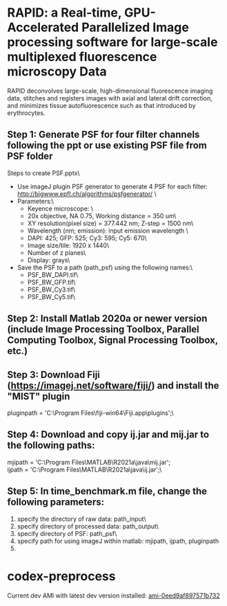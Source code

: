 
# RAPID: a Real-time, GPU-Accelerated Parallelized Image processing software for large-scale multiplexed fluorescence microscopy Data

RAPID deconvolves large-scale, high-dimensional fluorescence imaging data, stitches and registers images with axial and lateral drift correction, and minimizes tissue autofluorescence such as that introduced by erythrocytes.


## Step 1: Generate PSF for four filter channels following the ppt or use existing PSF file from PSF folder

Steps to create PSF.pptx\

- Use imageJ plugin PSF generator to generate 4 PSF for each filter:
http://bigwww.epfl.ch/algorithms/psfgenerator/ \
- Parameters:\
  - Keyence microscope: \
  - 20x objective, NA 0.75, Working distance = 350 um\
  - XY resolution(pixel size) = 377.442 nm; Z-step = 1500 nm\
  - Wavelength (nm; emission): input emission wavelength \
  - DAPI: 425; GFP: 525; Cy3: 595; Cy5: 670\
  - Image size/tile: 1920 x 1440\
  - Number of z planes\
  - Display: grays\
- Save the PSF to a path (path_psf) using the following names:\
  - PSF_BW_DAPI.tif\
  - PSF_BW_GFP.tif\
  - PSF_BW_Cy3.tif\
  - PSF_BW_Cy5.tif\


## Step 2: Install Matlab 2020a or newer version (include Image Processing Toolbox, Parallel Computing Toolbox, Signal Processing Toolbox, etc.)


## Step 3: Download  Fiji (https://imagej.net/software/fiji/) and install the "MIST" plugin

pluginpath = 'C:\Program Files\fiji-win64\Fiji.app\plugins\';\


## Step 4: Download and copy ij.jar and mij.jar to the following paths:

mjipath = 'C:\Program Files\MATLAB\R2021a\java\mij.jar';\
ijpath = 'C:\Program Files\MATLAB\R2021a\java\ij.jar';\


## Step 5: In time_benchmark.m file, change the following parameters:

 1. specify the directory of raw data: path_input\
 2. specify directory of processed data: path_output\
 3. specify directory of PSF: path_psf\
 4. specify path for using imageJ within matlab: mjipath, ijpath, pluginpath
 5. 



# codex-preprocess

Current dev AMI with latest dev version installed: [ami-0eed9af897571b732](https://console.aws.amazon.com/ec2/v2/home?region=us-east-1#ImageDetails:imageId=ami-0eed9af897571b732)
